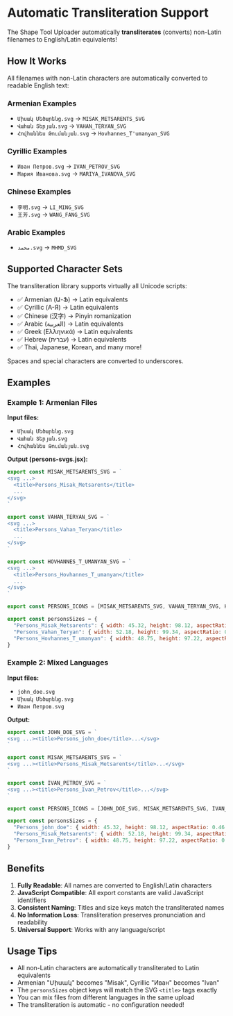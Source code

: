 # Automatic Transliteration Support

The Shape Tool Uploader automatically **transliterates** (converts) non-Latin filenames to English/Latin equivalents!

## How It Works

All filenames with non-Latin characters are automatically converted to readable English text:

### Armenian Examples
- `Միսակ Մեծարենց.svg` → `MISAK_METSARENTS_SVG`
- `Վահան Տերյան.svg` → `VAHAN_TERYAN_SVG`
- `Հովհաննես Թումանյան.svg` → `Hovhannes_T'umanyan_SVG`

### Cyrillic Examples
- `Иван Петров.svg` → `IVAN_PETROV_SVG`
- `Мария Иванова.svg` → `MARIYA_IVANOVA_SVG`

### Chinese Examples
- `李明.svg` → `LI_MING_SVG`
- `王芳.svg` → `WANG_FANG_SVG`

### Arabic Examples
- `محمد.svg` → `MHMD_SVG`

## Supported Character Sets

The transliteration library supports virtually all Unicode scripts:
- ✅ Armenian (Ա-Ֆ) → Latin equivalents
- ✅ Cyrillic (А-Я) → Latin equivalents
- ✅ Chinese (汉字) → Pinyin romanization
- ✅ Arabic (العربية) → Latin equivalents
- ✅ Greek (Ελληνικά) → Latin equivalents
- ✅ Hebrew (עברית) → Latin equivalents
- ✅ Thai, Japanese, Korean, and many more!

Spaces and special characters are converted to underscores.

## Examples

### Example 1: Armenian Files
**Input files:**
- `Միսակ Մեծարենց.svg`
- `Վահան Տերյան.svg`
- `Հովհաննես Թումանյան.svg`

**Output (persons-svgs.jsx):**
```javascript
export const MISAK_METSARENTS_SVG = `
<svg ...>
  <title>Persons_Misak_Metsarents</title>
  ...
</svg>
`

export const VAHAN_TERYAN_SVG = `
<svg ...>
  <title>Persons_Vahan_Teryan</title>
  ...
</svg>
`

export const HOVHANNES_T_UMANYAN_SVG = `
<svg ...>
  <title>Persons_Hovhannes_T_umanyan</title>
  ...
</svg>
`

export const PERSONS_ICONS = [MISAK_METSARENTS_SVG, VAHAN_TERYAN_SVG, HOVHANNES_T_UMANYAN_SVG]

export const personsSizes = {
  "Persons_Misak_Metsarents": { width: 45.32, height: 98.12, aspectRatio: 0.46 },
  "Persons_Vahan_Teryan": { width: 52.18, height: 99.34, aspectRatio: 0.53 },
  "Persons_Hovhannes_T_umanyan": { width: 48.75, height: 97.22, aspectRatio: 0.50 }
}
```

### Example 2: Mixed Languages
**Input files:**
- `john_doe.svg`
- `Միսակ Մեծարենց.svg`
- `Иван Петров.svg`

**Output:**
```javascript
export const JOHN_DOE_SVG = `
<svg ...><title>Persons_john_doe</title>...</svg>
`

export const MISAK_METSARENTS_SVG = `
<svg ...><title>Persons_Misak_Metsarents</title>...</svg>
`

export const IVAN_PETROV_SVG = `
<svg ...><title>Persons_Ivan_Petrov</title>...</svg>
`

export const PERSONS_ICONS = [JOHN_DOE_SVG, MISAK_METSARENTS_SVG, IVAN_PETROV_SVG]

export const personsSizes = {
  "Persons_john_doe": { width: 45.32, height: 98.12, aspectRatio: 0.46 },
  "Persons_Misak_Metsarents": { width: 52.18, height: 99.34, aspectRatio: 0.53 },
  "Persons_Ivan_Petrov": { width: 48.75, height: 97.22, aspectRatio: 0.50 }
}
```

## Benefits

1. **Fully Readable**: All names are converted to English/Latin characters
2. **JavaScript Compatible**: All export constants are valid JavaScript identifiers
3. **Consistent Naming**: Titles and size keys match the transliterated names
4. **No Information Loss**: Transliteration preserves pronunciation and readability
5. **Universal Support**: Works with any language/script

## Usage Tips

- All non-Latin characters are automatically transliterated to Latin equivalents
- Armenian "Միսակ" becomes "Misak", Cyrillic "Иван" becomes "Ivan"
- The `personsSizes` object keys will match the SVG `<title>` tags exactly
- You can mix files from different languages in the same upload
- The transliteration is automatic - no configuration needed!

